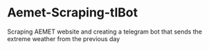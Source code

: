 # Aemet-Scraping-tlBot

Scraping AEMET website and creating a telegram bot that sends the extreme weather from the previous day
